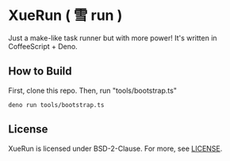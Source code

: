 # XueRun ( 雪 run )

Just a make-like task runner but with more power! It's written in CoffeeScript + Deno.

## How to Build

First, clone this repo. Then, run "tools/bootstrap.ts"

```shell
deno run tools/bootstrap.ts
```

## License

XueRun is licensed under BSD-2-Clause. For more, see [LICENSE](LICENSE).
